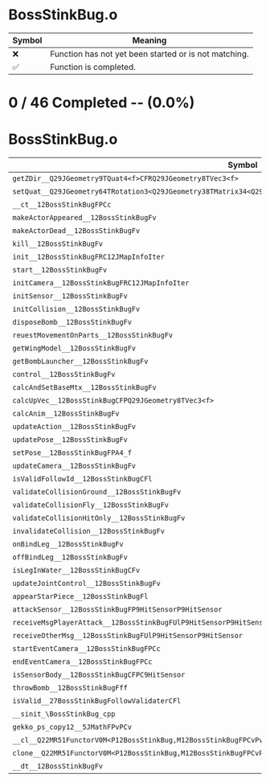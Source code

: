 # BossStinkBug.o
| Symbol | Meaning 
| ------------- | ------------- 
| :x: | Function has not yet been started or is not matching. 
| :white_check_mark: | Function is completed. 


# 0 / 46 Completed -- (0.0%)
# BossStinkBug.o
| Symbol | Decompiled? |
| ------------- | ------------- |
| `getZDir__Q29JGeometry9TQuat4<f>CFRQ29JGeometry8TVec3<f>` | :x: |
| `setQuat__Q29JGeometry64TRotation3<Q29JGeometry38TMatrix34<Q29JGeometry13SMatrix34C<f>>>FRCQ29JGeometry9TQuat4<f>` | :x: |
| `__ct__12BossStinkBugFPCc` | :x: |
| `makeActorAppeared__12BossStinkBugFv` | :x: |
| `makeActorDead__12BossStinkBugFv` | :x: |
| `kill__12BossStinkBugFv` | :x: |
| `init__12BossStinkBugFRC12JMapInfoIter` | :x: |
| `start__12BossStinkBugFv` | :x: |
| `initCamera__12BossStinkBugFRC12JMapInfoIter` | :x: |
| `initSensor__12BossStinkBugFv` | :x: |
| `initCollision__12BossStinkBugFv` | :x: |
| `disposeBomb__12BossStinkBugFv` | :x: |
| `reuestMovementOnParts__12BossStinkBugFv` | :x: |
| `getWingModel__12BossStinkBugFv` | :x: |
| `getBombLauncher__12BossStinkBugFv` | :x: |
| `control__12BossStinkBugFv` | :x: |
| `calcAndSetBaseMtx__12BossStinkBugFv` | :x: |
| `calcUpVec__12BossStinkBugCFPQ29JGeometry8TVec3<f>` | :x: |
| `calcAnim__12BossStinkBugFv` | :x: |
| `updateAction__12BossStinkBugFv` | :x: |
| `updatePose__12BossStinkBugFv` | :x: |
| `setPose__12BossStinkBugFPA4_f` | :x: |
| `updateCamera__12BossStinkBugFv` | :x: |
| `isValidFollowId__12BossStinkBugCFl` | :x: |
| `validateCollisionGround__12BossStinkBugFv` | :x: |
| `validateCollisionFly__12BossStinkBugFv` | :x: |
| `validateCollisionHitOnly__12BossStinkBugFv` | :x: |
| `invalidateCollision__12BossStinkBugFv` | :x: |
| `onBindLeg__12BossStinkBugFv` | :x: |
| `offBindLeg__12BossStinkBugFv` | :x: |
| `isLegInWater__12BossStinkBugCFv` | :x: |
| `updateJointControl__12BossStinkBugFv` | :x: |
| `appearStarPiece__12BossStinkBugFl` | :x: |
| `attackSensor__12BossStinkBugFP9HitSensorP9HitSensor` | :x: |
| `receiveMsgPlayerAttack__12BossStinkBugFUlP9HitSensorP9HitSensor` | :x: |
| `receiveOtherMsg__12BossStinkBugFUlP9HitSensorP9HitSensor` | :x: |
| `startEventCamera__12BossStinkBugFPCc` | :x: |
| `endEventCamera__12BossStinkBugFPCc` | :x: |
| `isSensorBody__12BossStinkBugCFPC9HitSensor` | :x: |
| `throwBomb__12BossStinkBugFff` | :x: |
| `isValid__27BossStinkBugFollowValidaterCFl` | :x: |
| `__sinit_\BossStinkBug_cpp` | :x: |
| `gekko_ps_copy12__5JMathFPvPCv` | :x: |
| `__cl__Q22MR51FunctorV0M<P12BossStinkBug,M12BossStinkBugFPCvPv_v>CFv` | :x: |
| `clone__Q22MR51FunctorV0M<P12BossStinkBug,M12BossStinkBugFPCvPv_v>CFP7JKRHeap` | :x: |
| `__dt__12BossStinkBugFv` | :x: |
